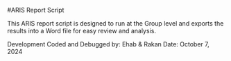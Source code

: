 #ARIS Report Script


This ARIS report script is designed to run at the Group level and exports the results into a Word file for easy review and analysis.

Development
Coded and Debugged by: Ehab & Rakan
Date: October 7, 2024
